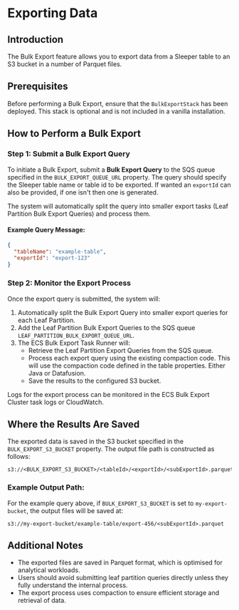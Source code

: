 Exporting Data
==============

## Introduction

The Bulk Export feature allows you to export data from a Sleeper table to an S3 bucket in a number of Parquet files.

## Prerequisites
Before performing a Bulk Export, ensure that the `BulkExportStack` has been deployed. This stack is optional and is not included in a vanilla installation.

## How to Perform a Bulk Export

### Step 1: Submit a Bulk Export Query

To initiate a Bulk Export, submit a **Bulk Export Query** to the SQS queue specified in the `BULK_EXPORT_QUEUE_URL` property. The query should specify the Sleeper table name or table id to be exported. If wanted an `exportId` can also be provided, if one isn't then one is generated.

The system will automatically split the query into smaller export tasks (Leaf Partition Bulk Export Queries) and process them.

#### Example Query Message:
```json
{
  "tableName": "example-table",
  "exportId": "export-123"
}
```

### Step 2: Monitor the Export Process

Once the export query is submitted, the system will:
1. Automatically split the Bulk Export Query into smaller export queries for each Leaf Partition.
2. Add the Leaf Partition Bulk Export Queries to the SQS queue `LEAF_PARTITION_BULK_EXPORT_QUEUE_URL`.
3. The ECS Bulk Export Task Runner will:
   - Retrieve the Leaf Partition Export Queries from the SQS queue.
   - Process each export query using the existing compaction code. This will use the compaction code defined in the table properties. Either Java or Datafusion.
   - Save the results to the configured S3 bucket.

Logs for the export process can be monitored in the ECS Bulk Export Cluster task logs or CloudWatch.

## Where the Results Are Saved

The exported data is saved in the S3 bucket specified in the `BULK_EXPORT_S3_BUCKET` property. The output file path is constructed as follows:

```
s3://<BULK_EXPORT_S3_BUCKET>/<tableId>/<exportId>/<subExportId>.parquet
```

### Example Output Path:
For the example query above, if `BULK_EXPORT_S3_BUCKET` is set to `my-export-bucket`, the output files will be saved at:
```
s3://my-export-bucket/example-table/export-456/<subExportId>.parquet
```

## Additional Notes

- The exported files are saved in Parquet format, which is optimised for analytical workloads.
- Users should avoid submitting leaf partition queries directly unless they fully understand the internal process.
- The export process uses compaction to ensure efficient storage and retrieval of data.
